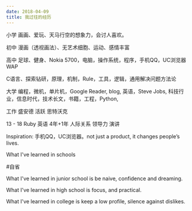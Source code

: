 ```yaml
---
date: 2018-04-09
title: 我过往的经历
---
```

小学 画画、爱玩、天马行空的想象力，会讨人喜欢。

初中 漫画（透视画法）、无艺术细胞、运动、感情丰富

高中 足球、健身、Nokia 5700，电脑，操作系统，程序，手机QQ，UC浏览器 WAP

C语言、探索钻研，原理，机制，Rule，工具，逻辑，通用解决问题方法论

大学 编程，微机，单片机，Google Reader, blog, 英语，Steve Jobs, 科技行业，信息时代，技术长文，书籍，工程，Python,

工作 盛安德 活跃 思特沃克

13 - 18 Ruby 英语 4年+1年 人际关系 领导力 演讲

Inspiration: 手机QQ，UC浏览器。not just a product, it changes people’s lives.

What I've learned in schools

#自省

What I've learned in junior school is be naive, confidence and dreaming.

What I've learned in high school is focus, and practical.

What I've learned in college is keep a low profile, silence against dislikes.
